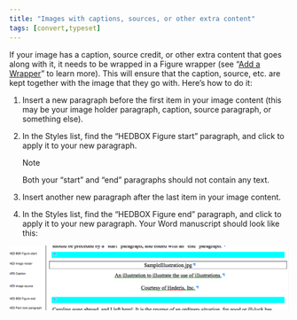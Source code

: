 ```yaml
---
title: "Images with captions, sources, or other extra content"
tags: [convert,typeset]
---
```

 
<html><body><section data-type="chapter" class="hsecchapter" data-hederis-type="hsecchapter" id="images-with-captions-etc" data-pi-attrs="id: images-with-captions-etc; data-tags: convert,typeset;" role="doc-chapter" data-tags="convert,typeset" data-author-name=" " data-book-title=" " title="Images with captions, sources, or other extra content"><p class="hblkp" data-hederis-type="hblkp" id="pRYSdVyGR">If your image has a caption, source credit, or other extra content that goes along with it, it needs to be wrapped in a Figure wrapper (see &#8220;<a href="{% link _docs/add-a-wrapper.md %}" class="hspana" data-hederis-type="hspana" id="pZDw4E2lJ">Add a Wrapper</a>&#8221; to learn more). This will ensure that the caption, source, etc. are kept together with the image that they go with. Here&#8217;s how to do it:</p><ol class="hwprnumlist" data-hederis-type="hwprnumlist" id="pqytwGMJe"><li class="hblkoli" data-hederis-type="hblkoli" id="liqpKDqVdS"><p class="hblkoli" data-hederis-type="hblklip" id="pV6K4yVLv">Insert a new paragraph before the first item in your image content (this may be your image holder paragraph, caption, source paragraph, or something else).</p></li><li class="hblkoli" data-hederis-type="hblkoli" id="liyn4uN6ZO"><p class="hblkoli" data-hederis-type="hblklip" id="pbYj7Uesq">In the Styles list, find the &#8220;HEDBOX Figure start&#8221; paragraph, and click to apply it to your new paragraph.</p><aside class="hwprbox box" data-hederis-type="hwprbox" id="pEJEKlTXu" data-type="sidebar"><p class="hblktype" data-hederis-type="hblktype" id="peOuQSZ26">Note</p><p class="hblkp" data-hederis-type="hblkp" id="pNINhqp70">Both your &#8220;start&#8221; and &#8220;end&#8221; paragraphs should not contain any text.</p></aside></li><li class="hblkoli" data-hederis-type="hblkoli" id="li33hrCbKQ"><p class="hblkoli" data-hederis-type="hblklip" id="phvyFuGuh">Insert another new paragraph after the last item in your image content.</p></li><li class="hblkoli" data-hederis-type="hblkoli" id="liVY3QPxJR"><p class="hblkoli" data-hederis-type="hblklip" id="pemCbHoq4">In the Styles list, find the &#8220;HEDBOX Figure end&#8221; paragraph, and click to apply it to your new paragraph. Your Word manuscript should look like this:</p></li></ol><img data-hederis-type="hblkimg" class="hblkimg" id="piF3Jxthh" src="/images/image_2.png" data-img-src="/images/image_2.png"/></section></body></html>
